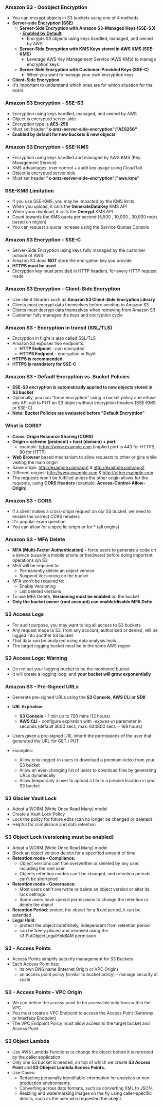 ### Amazon S3 - Ooobject Encryption
- You can encrypt objects in S3 buckets using one of 4 methods
- **Server-side Encryption (SSE)**
  - **Server-Side Encryption with Amazon S3-Managed Keys (SSE-S3) - <u>Enabled by Default</u>**
    - Encrypts S3 objects using keys handled, managed, and owned by AWS
  - **Server-Side Encryption with KMS Keys stored in AWS KMS (SSE-KMS)**
    - Leverage AWS Key Management Service (AWS KMS) to manage encryption keys
  - **Server-Side Encryption with Customer-Provided Keys (SSE-C)**
    - When you want to manage your own encryption keys
- **Client-Side Encryption**
- It's important to understand which ones are for which situation for the exam

### Amazon S3 Encryption - SSE-S3
- Encryption using keys handled, managed, and owned by AWS
- Object is encrypted server-side
- Encryption type is **AES-256**
- Must set header **"x-amz-server-side-encryption":"AES256"**
- **Enabled by default for new buckets & new objects**

### Amazon S3 Encryption - SSE-KMS
- Encryption using keys handled and managed by AWS KMS (Key Management Service)
- KMS advantages: user control + audit key usage using CloudTail
- Object is encrypted server side
- Must set header **"x-amz-server-side-encryption":"aws:kms"**

### SSE-KMS Limitation
- If you use SSE-KMS, you may be impacted by the KMS limits
- When you upload, it calls the **GenerateDataKey** KMS API
- When yoou dwnload, it calls the **Decrypt** KMS API
- Count towards the KMS quota per second (5,500 , 10,000 , 30,000 req/s based on region)
- You can request a quota increase using the Service Quotas Console

### Amazon S3 Encryption - SSE-C
- Server-Side Encryption using keys fully managed by the customer outside of AWS
- Amazon S3 does **NOT** store the encryption key you provide
- **HTTPS must be used**
- Encryption key must provided in HTTP headers, for every HTTP request made

### Amazon S3 Encryption - Client-Side Encryption
- Use client libraries such as **Amazon S3 Client-Side Encryption Library**
- Clients must encrypt data themselves before sending to Amazon S3
- Clients must decrypt data themselves when retrieving from Amazon S3
- Customer fully manages the keys and encryption cycle

### Amazon S3 - Encryption in transit (SSL/TLS)
- Encryption in flight is also called SSL/TLS
- Amazon S3 exposes two endpoints:
  - **HTTP Endpoint** - non encrypted
  - **HTTPS Endpoint** - encryption in flight
- **HTTPS is recommended**
- **HTTPS is mandatory for SSE-C**

### Amazon S3 - Default Encryption vs. Bucket Policies
- **SSE-S3 encryption is automatically applied to new objects stored in S3 bucket**
- Optionally, you can "force encryption" using a bucket policy and refuse any API call to PUT an S3 object without encryption headers (SSE-KMS or SSE-C)
- **Note: Bucket Policies are evaluated before "Default Encryption"**

### What is CORS?
- **Cross-Origin Resource Sharing (CORS)**
- **Origin = scheme (protocol) + host (domain) + port**
  - example: https://www.example.com (implied port is 443 for HTTPS, 80 for HTTP)
- **Web Browser** based mechanism to allow requests to other origins while visiting the main origin
- Same origin: http://example.com/app1 & http://example.com/app2
- Different origins: http://www.example.com & http://other.example.com
- The requests won't be fulfilled unless the other origin allows for the requests, using **CORS Headers** (example: **Access-Control-Allow-Origin**)

### Amazon S3 - CORS
- If a client makes a cross-origin request on our S3 bucket, we need to enable the correct CORS headers
- It's popular exam question
- You can allow for a specific origin or for * (all origins)

### Amazon S3 - MFA Delete
- **MFA (Multi-Factor Authentication)** - force users to generate a code on a device (usually a mobile phone or hardware) before doing important operations ojn S3
- MFA will be required to:
  - Permanently delete an object version
  - Suspend Versioning on the bucket
- MFA won't be required to:
  - Enable Versioning
  - List deleted versions
- To use MFA Delete, **Versioning must be enabled** on the bucket
- **Only the bucket owner (root account) can enable/disable MFA Delte**

### S3 Access Logs
- For audit purpose, you may want to log all access to S3 buckets
- Any request made to S3, from any account, authorized or denied, will be logged into another S3 bucket
- That data can be analyzed using data analysis tools...
- The target logging bucket must be in the same AWS region

### S3 Access Logs: Warning
- Do not set your logging bucket to be the monitored bucket
- It will create a logging loop, and **your bucket will grow exponentially**

### Amazon S3 - Pre-Signed URLs
- Generate pre-signed URLs using the **S3 Console, AWS CLI or SDK**
- **URL Expiration**
  - **S3 Console** - 1 min up to 720 mins (12 hours)
  - **AWS CLI** - configure expiration with -*expires-in* parameter in seconds (default 3600 secs, max. 604800 secs ~ 168 hours)
- Users given a pre-signed URL inherit the permissions of the user that generated the URL for GET / PUT

- Examples:
  - Allow only logged-in users to download a premium video from your S3 bucket
  - Allow an ever-changing list of users to download files by generating URLs dynamically
  - Allow temporarily a user to upload a file to a precise location in your S3 bucket

### S3 Glacier Vault Lock
- Adopt a WORM (Write Once Read Many) model
- Create a Vault Lock Policy
- Lock the policy for future edits (can no longer be changed or deleted)
- Helpful for compliance and data retention

### S3 Object Lock (versioning must be enabled)
- Adopt a WORM (Write Once Read Many) model
- Block an object version deletin for a specified amount of time
- **Retention mode - Compliance:**
  - Object versions can't be overwritten or deleted by any user, including the root user
  - Objects retention modes can't be changed, and retention periods can't be shortened
- **Retention mode - Governance:**
  - Most users can't overwrite or delete an object version or alter its lock settings
  - Some users have special permissions to change the retention or delete the object
- **Retention Period:** protect the object for a fixed period, it can be extended
- **Legal Hold:**
  - protect the object indefinitely, independent from retention period
  - can be freely placed and removed using the s3:PutObjectLegalHoldIAM permisson

### S3 - Access Points
- Access Points simplify security management for S3 Buckets
- Each Access Point has:
  - its own DNS name (Internet Origin or VPC Origin)
  - an access point policy (similar to bucket policy) - manage security at scale

### S3 - Access Points - VPC Origin
- We can define the access point to be accessible only from within the VPC
- You must create a VPC Endpoint to access the Access Point (Gateway or Interface Endpoint)
- The VPC Endpoint Policy must allow access to the target bucket and Access Point

### S3 Object Lambda
- Use AWS Lambda Functions to change the object before it is retrieved by the caller application
- Only one S3 bucket is needed, on top of which we create **S3 Access Point** and **S3 Obeject Lambda Access Points.**
- Use Cases:
  - Redacting personally identifiable information for analytics or non-production environments
  - Converting across data formats, such as converting XML to JSON.
  - Resizing and watermarking images on the fly using caller-specific details, such as the user who requested the obejct.
